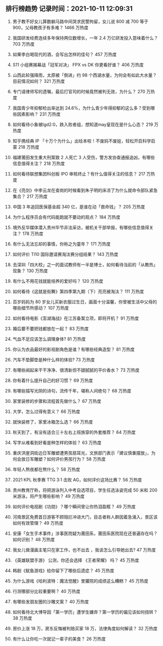 
## 排行榜趋势 记录时间：2021-10-11 12:09:31
  
  1. 男子教不好女儿算数躺马路中间哭求民警拘留，女儿说 800 减 700 等于 900，父母教孩子有多难？ 1466 万热度
    
  2. 我国研发经费连续多年保持两位数增长，一年 2.4 万亿研发投入意味着什么？ 703 万热度
    
  3. 如果李白喝现代的酒，会写出怎样的佳句？ 457 万热度
    
  4. S11 小组赛揭幕战「冠军对决」 FPX vs DK 你更看好谁？ 406 万热度
    
  5. 山西此轮强降雨，太原被「倒进」约 98 个西湖水量，为何会有如此大水量？目前情况如何？ 321 万热度
    
  6. 专门请律师写的遗嘱，最后打官司的时候竟然被判无效，为什么？ 270 万热度
    
  7. 我国青少年抑郁检出率达到 24.6%，为什么青少年得抑郁的这么多？受到哪些因素影响？ 231 万热度
    
  8. 如何看待小象被lgd2:0，跌入败者组，想知道may皇现在是什么心态？ 219 万热度
    
  9. 知乎携经典 IP 「十万个为什么」出绘本啦！不废妈不废娃，轻松开启科学启蒙 218 万热度
    
  10. 福建莆田发生重大刑案致 2 人死亡 3 人受伤，警方发协查通报追凶，有哪些信息值得关注？ 218 万热度
    
  11. 如何看待联想集团科创板 IPO 审核终止？有什么值得关注的信息？ 217 万热度
    
  12. 在《亮剑》中李云龙在查岗的时候看到朱子明的床凉了为什么就命令部队紧急集合？ 217 万热度
    
  13. 中国 3 年追回医保基金超 340 亿，是谁在动「救命钱」？ 205 万热度
    
  14. 为什么程序员会有代码能跑就不要动的观点？ 184 万热度
    
  15. 境外反华媒体潜入贵州毕节非法采访，被机关干部举报，有哪些信息值得关注？ 178 万热度
    
  16. 有什么无法忘却的事情，你称之为童年？ 171 万热度
    
  17. 如何评价 TI10 国际邀请赛淘汰赛分组结果？ 143 万热度
    
  18. 去深圳「四大校」之一的面试教师有一半是博士，如何看待当前的「从教热」现象？ 130 万热度
    
  19. 有什么不用花钱就能培养的爱好吗？ 120 万热度
    
  20. 如何看待《这就是街舞》第四季第九期（下）亮亮被淘汰？ 111 万热度
    
  21. 百岁妈妈为 80 岁女儿买新衣服过生日，画面十分温馨，你曾被生活中父母的哪些细节所感动？ 107 万热度
    
  22. 如何看待电影《澎湖海战》在江苏备案立项，即将开机？ 91 万热度
    
  23. 婚后要不要把钱都放在一起？ 83 万热度
    
  24. 气血不足应该怎么调理身体? 81 万热度
    
  25. 你认为衣品最好的影视剧角色是谁？有哪些经典造型？ 81 万热度
    
  26. 汽车不垫脚垫是种什么样的体验? 73 万热度
    
  27. 有哪些闻起来干干净净、很清新但不甜腻腻的平价香水？ 73 万热度
    
  28. 你有着什么提升自己的好习惯？ 69 万热度
    
  29. 有哪些描写光阴的诗句，流传千年，堪称人间绝句？ 68 万热度
    
  30. 家里装修的步骤和流程首先做什么？ 67 万热度
    
  31. 大学，怎么过得有意义？ 66 万热度
    
  32. 就快装修了，家里冰箱怎么选？ 66 万热度
    
  33. 秋天到了，有没有适合三十左右上班族穿的外套推荐？ 64 万热度
    
  34. 写字从难看到好看是种怎样的体验？ 63 万热度
    
  35. 重庆洪崖洞街边日军雕塑遭男孩扇耳光，文旅部门表示「建议慎重摆放」，为何会放日军雕塑？如何评价男孩行为？ 58 万热度
    
  36. 年轻人熬夜都在熬什么？ 58 万热度
    
  37. 2021 KPL 秋季赛 TTG 3:1 击败 AG，如何评价这场比赛？ 56 万热度
    
  38. 贵州教育厅称，将把游泳列入中考自选项目，学生任选泳姿完成 50 米和 200 米游泳，将产生哪些影响？ 49 万热度
    
  39. 如何评价电视剧《功勋》？哪个瞬间曾让你热泪盈眶？ 49 万热度
    
  40. 河南景区免费首日游客不顾阻拦冲进大门，目击者称人群因着急涌入，景区该如何有效管理？ 49 万热度
    
  41. 安康「女生手术事件」涉事医院疑为莆田系，莆田系医院现在还普遍存在吗？如何识别？ 48 万热度
    
  42. 我女儿做漫画主笔只在家工作，也不出去 ，我该怎么引导她出去? 47 万热度
    
  43. 《英雄联盟手游》 公测，你还会选择 《王者荣耀》 吗？ 45 万热度
    
  44. 韩剧《鱿鱼游戏》给你留下了哪些后遗症？ 45 万热度
    
  45. 为什么游戏《哈利波特：魔法觉醒》里獾院的成绩这么糟糕？ 45 万热度
    
  46. 行测哪部分比较重要啊？ 40 万热度
    
  47. 有哪些发朋友圈的沙雕文案？ 40 万热度
    
  48. 如何看待北大博导因「第一学历」遭学生嫌弃？第一学历的偏见该如何扭转？ 38 万热度
    
  49. 房价上涨 18 万，房东反悔被判赔买家 18 万，法律角度如何解读？ 32 万热度
    
  50. 有什么让你吃一次就记一辈子的美食？ 26 万热度
    